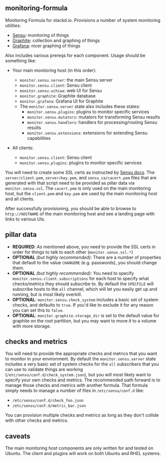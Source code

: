 ## monitoring-formula

Monitoring Formula for stackd.io.  Provisions a number of system monitoring
utilities:

- [Sensu](http://sensuapp.org): monitoring of things
- [Graphite](http://graphite.wikidot.com): collection and graphing of things
- [Grafana](http://grafana.org): nicer graphing of things

Also includes various prereqs for each component.  Usage should be something
like:

- Your main monitoring host (in this order):
    - `monitor.sensu.server`: the main Sensu server
    - `monitor.sensu.client`: Sensu client
    - `monitor.sensu.uchiwa`: web UI for Sensu
    - `monitor.graphite`: Graphite database
    - `monitor.grafana`: Grafana UI for Graphite
    - The `monitor.sensu.server` state also includes these states:
        - `monitor.sensu.plugins`: plugins to monitor specific services
        - `monitor.sensu.mutators`: mutators for transforming Sensu results
        - `monitor.sensu.handlers`: handlers for processing/routing Sensu results
        - `monitor.sensu.extensions`: extensions for extending Sensu capabilities

- All clients:
    - `monitor.sensu.client`: Sensu client
    - `monitor.sensu.plugins`: plugins to monitor specific services

You will need to create some SSL certs as instructed by 
[Sensu docs](http://sensuapp.org/docs/latest/certificates). The 
`server/client.pem`, `server/key.pem`, and `sensu_ca/cacert.pem` files that are
generated with that script need to be provided as pillar data via 
`monitor.sensu.ssl`.  The `cacert.pem` is only used on the main monitoring host, but
the `client.pem` and `key.pem` are used by the main monitoring host and all
clients.

After successfully provisioning, you should be able to browse to
`http://HOSTNAME` of the main monitoring host and see a landing page with 
links to various UIs.  


## pillar data

- **REQUIRED**: As mentioned above, you need to provide the SSL certs in order for things to
  talk to each other (`monitor.senus.ssl.*`)
- **OPTIONAL** *(but highly recommended)*: There are a number of properties that
  default to the value `CHANGEME` (e.g. passwords), you should change them.
- **OPTIONAL** *(but highly recommended)*: You need to specify 
  `monitor.sensu.client.subscriptions` for each host to specify what 
  checks/metrics they should subscribe to.  By default the `SPECFILE` will 
  subscribe hosts to the `all` channel, which will let you easily get up and 
  running, but is most likely overkill.
- **OPTIONAL**: `monitor.sensu.check_system` includes a basic set of system
  checks, and defaults to `true`. If you'd like to exclude it for any reason 
  you can set this to `false`.
- **OPTIONAL**: `monitor.graphite.storage_dir` is set to the default value for
  graphite on the root partition, but you may want to move it to a volume with
  more storage.

## checks and metrics

You will need to provide the appropriate checks and metrics that you want to
monitor in your environment.  By default the `monitor.sensu.server` state 
includes a very basic set of system checks for the `all` subscribers that you 
can use to validate things are working (`/etc/sensu/conf.d/check_system.json`), 
but you will most likely want to specify your own checks and metrics.  The 
recommended path forward is to manage those checks and metrics with another 
formula.  That formula simply needs to manage a number of files in 
`/etc/sensu/conf.d` like:

- `/etc/sensu/conf.d/check_foo.json`
- `/etc/sensu/conf.d/metric_bar.json`

You can provision multiple checks and metrics as long as they don't
collide with other checks and metrics.  


## caveats

The main monitoring host components are only written for and tested on Ubuntu.
The client and plugins will work on both Ubuntu and RHEL systems.


